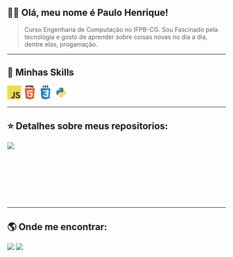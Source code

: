 ## 👨‍💻 Olá, meu nome é <strong>Paulo Henrique!</strong>

> Curso Engenharia de Computação no IFPB-CG. Sou Fascinado pela tecnologia e gosto de aprender sobre coisas novas no dia a dia, dentre elas, progamação.

----

## 🚀 <strong>Minhas Skills </strong>

<code><img height="32" src="https://raw.githubusercontent.com/github/explore/80688e429a7d4ef2fca1e82350fe8e3517d3494d/topics/javascript/javascript.png" alt="Javascript"/></code>
<code><img height="32" src="https://raw.githubusercontent.com/github/explore/80688e429a7d4ef2fca1e82350fe8e3517d3494d/topics/html/html.png" alt="HTML5"/></code>
<code><img height="32" src="https://raw.githubusercontent.com/github/explore/80688e429a7d4ef2fca1e82350fe8e3517d3494d/topics/css/css.png" alt="CSS"/></code>
<code><img height="32" src="https://raw.githubusercontent.com/github/explore/80688e429a7d4ef2fca1e82350fe8e3517d3494d/topics/python/python.png" alt="Python"/></code>

---

## ⭐ <strong>Detalhes sobre meus repositorios:</strong>
<img align="left" src="https://github-readme-stats.anuraghazra1.vercel.app/api/top-langs/?username=PHFelipe&layout=compact&theme=default" />
<br/>
<br/>
<br/>
<br/>
<br/>
<br/>
<br/>
<br/>

----
## 🌎  <strong>Onde me encontrar:</strong>
<a href = "mailto:contato.henrique.felipe@gmail.com"><img src="https://img.shields.io/badge/-Gmail-%23333?style=for-the-badge&logo=gmail&logoColor=white" target="_blank"></a>
<a href="https://www.linkedin.com/in/paulo-henrique-3999341b8/" target="_blank"><img src="https://img.shields.io/badge/-LinkedIn-%230077B5?style=for-the-badge&logo=linkedin&logoColor=white" target="_blank"></a> 
